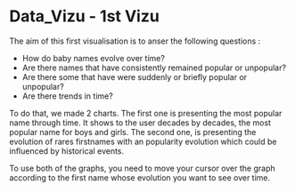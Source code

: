 # Data_Vizu - 1st Vizu
The aim of this first visualisation is to anser the following questions : 
- How do baby names evolve over time?
- Are there names that have consistently remained popular or unpopular?
- Are there some that have were suddenly or briefly popular or unpopular?
- Are there trends in time?

To do that, we made 2 charts. The first one is presenting the most popular name through time. It shows to the user decades by decades, the most popular name for boys and girls. 
The second one, is presenting the evolution of rares firstnames with an popularity evolution which could be influenced by historical events. 

To use both of the graphs, you need to move your cursor over the graph according to the first name whose evolution you want to see over time. 
